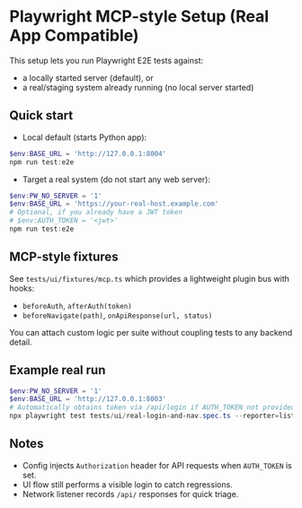 # Playwright MCP-style Setup (Real App Compatible)

This setup lets you run Playwright E2E tests against:
- a locally started server (default), or
- a real/staging system already running (no local server started)

## Quick start

- Local default (starts Python app):

```powershell
$env:BASE_URL = 'http://127.0.0.1:8004'
npm run test:e2e
```

- Target a real system (do not start any web server):

```powershell
$env:PW_NO_SERVER = '1'
$env:BASE_URL = 'https://your-real-host.example.com'
# Optional, if you already have a JWT token
# $env:AUTH_TOKEN = '<jwt>'
npm run test:e2e
```

## MCP-style fixtures

See `tests/ui/fixtures/mcp.ts` which provides a lightweight plugin bus with hooks:
- `beforeAuth`, `afterAuth(token)`
- `beforeNavigate(path)`, `onApiResponse(url, status)`

You can attach custom logic per suite without coupling tests to any backend detail.

## Example real run

```powershell
$env:PW_NO_SERVER = '1'
$env:BASE_URL = 'http://127.0.0.1:8003'
# Automatically obtains token via /api/login if AUTH_TOKEN not provided
npx playwright test tests/ui/real-login-and-nav.spec.ts --reporter=list
```

## Notes
- Config injects `Authorization` header for API requests when `AUTH_TOKEN` is set.
- UI flow still performs a visible login to catch regressions.
- Network listener records `/api/` responses for quick triage.
